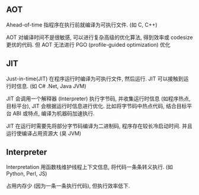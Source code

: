 ## AOT

Ahead-of-time 指程序在执行前就编译为可执行文件. (如 C, C++)

AOT 对编译时间不是很敏感, 可以进行复杂高级的优化算法, 得到效率或 codesize 更优的代码. 但 AOT 无法进行 PGO (profile-guided optimization) 优化

## JIT

Just-in-time(JIT) 在程序运行时编译为可执行文件, 然后运行. JIT 可以接触到运行时信息. (如 C# .Net, Java JVM)

JIT 会调用一个解释器 (Interpreter) 执行字节码, 并收集运行时信息 (如程序热点, 目标平台), JIT 会根据运行时信息进行优化. 比如将字节码中热点代码, 结合目标平台 ABI 或特点, 编译为机器码加速执行.

JIT 在运行时需要先将部分字节码编译为二进制码, 程序存在较长冷启动时间. 并且运行使编译占用资源大 (臭 JVM)

## Interpreter

Interpretation 用函数栈维护线程上下文信息, 将代码一条条转义执行. (如 Python, Perl, JS)

占用内存少 (因为一条一条执行代码), 但执行效率低下.




